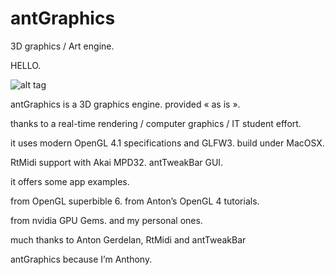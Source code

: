 antGraphics
===========

3D graphics / Art engine.

HELLO.

![alt tag](https://avatars3.githubusercontent.com/u/10116475?v=3&s=460)

antGraphics is a 3D graphics engine. provided « as is ».

thanks to a real-time rendering / computer graphics / IT student effort.

it uses modern OpenGL 4.1 specifications and GLFW3. build under MacOSX.

RtMidi support with Akai MPD32. antTweakBar GUI.

it offers some app examples.
 
from OpenGL superbible 6. from Anton’s OpenGL 4 tutorials.

from nvidia GPU Gems. and my personal ones. 

much thanks to Anton Gerdelan, RtMidi and antTweakBar

antGraphics because I’m Anthony. 

